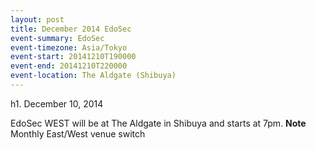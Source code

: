 ```yaml
---
layout: post
title: December 2014 EdoSec
event-summary: EdoSec
event-timezone: Asia/Tokyo
event-start: 20141210T190000
event-end: 20141210T220000
event-location: The Aldgate (Shibuya)
---
```


h1. December 10, 2014

EdoSec WEST will be at The Aldgate in Shibuya and starts at 7pm.
**Note** Monthly East/West venue switch
